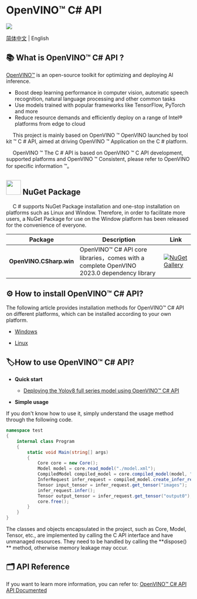 # OpenVINO™ C# API 

 <img src="https://img.shields.io/badge/Framework-.NET6.0%2C%20.NET48-pink.svg">

[简体中文](README_cn.md) | English

## 📚 What is OpenVINO™ C# API ?

[OpenVINO™](www.openvino.ai)  is an open-source toolkit for optimizing and deploying AI inference.

- Boost deep learning performance in computer vision, automatic speech recognition, natural language processing and other common tasks
- Use models trained with popular frameworks like TensorFlow, PyTorch and more
- Reduce resource demands and efficiently deploy on a range of Intel® platforms from edge to cloud

&emsp;    This project is mainly based on OpenVINO ™ OpenVINO launched by tool kit ™  C # API, aimed at driving OpenVINO ™   Application on the C # platform.

&emsp;    OpenVINO ™  The C # API is based on OpenVINO ™   C API development, supported platforms and OpenVINO ™  Consistent, please refer to OpenVINO for specific information ™。

## <img title="NuGet" src="https://s2.loli.net/2023/01/26/ks9BMwXaHqQnKZP.png" alt="" width="40"> NuGet Package

&emsp;    C # supports NuGet Package installation and one-stop installation on platforms such as Linux and Window. Therefore, in order to facilitate more users, a NuGet Package for use on the Window platform has been released for the convenience of everyone.

| Package                 | Description                                                  | Link                                                         |
| ----------------------- | ------------------------------------------------------------ | ------------------------------------------------------------ |
| **OpenVINO.CSharp.win** | OpenVINO™ C# API core libraries，comes with a complete OpenVINO 2023.0 dependency library | [![NuGet Gallery ](https://badge.fury.io/nu/OpenVINO.CSharp.win.svg)](https://www.nuget.org/packages/OpenVINO.CSharp.win/) |

## ⚙ How to install OpenVINO™ C# API?

The following article provides installation methods for OpenVINO™ C# API on different platforms, which can be installed according to your own platform.

- [Windows](docs/en/windows_install.md)

- [Linux](docs/en/linux_install.md)

## 🏷How to use OpenVINO™ C# API?

- **Quick start**
  - [Deploying the Yolov8 full series model using OpenVINO™ C# API](demos/yolov8/README.md)

- **Simple usage**

If you don't know how to use it, simply understand the usage method through the following code.

```c#
namespace test 
{
    internal class Program
    {
        static void Main(string[] args)
        {
            Core core = new Core();
            Model model = core.read_model("./model.xml");
            CompiledModel compiled_model = core.compiled_model(model, "AUTO"); 
            InferRequest infer_request = compiled_model.create_infer_request(); 
            Tensor input_tensor = infer_request.get_tensor("images"); 
            infer_request.infer(); 
            Tensor output_tensor = infer_request.get_tensor("output0"); 
            core.free(); 
        }
    }
}
```

The classes and objects encapsulated in the project, such as Core, Model, Tensor, etc., are implemented by calling the C API interface and have unmanaged resources. They need to be handled by calling the **dispose() ** method, otherwise memory leakage may occur.

## 🗂 API Reference

If you want to learn more information, you can refer to: [OpenVINO™ C# API API Documented](https://guojin-yan.github.io/OpenVINO-CSharp-API.docs/)
